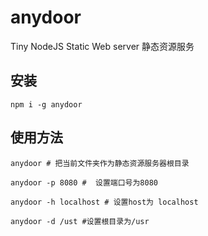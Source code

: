 # anydoor
Tiny NodeJS Static Web server
静态资源服务

## 安装

```
npm i -g anydoor
```

## 使用方法

```
anydoor # 把当前文件夹作为静态资源服务器根目录

anydoor -p 8080 #  设置端口号为8080

anydoor -h localhost # 设置host为 localhost

anydoor -d /ust #设置根目录为/usr
```
